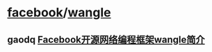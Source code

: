 # [facebook](https://github.com/facebook)/**[wangle](https://github.com/facebook/wangle)**





## gaodq [Facebook开源网络编程框架wangle简介](https://gaodq.github.io/2017/08/07/facebook-wangle/)




